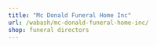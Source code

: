 ```yaml
---
title: "Mc Donald Funeral Home Inc"
url: /wabash/mc-donald-funeral-home-inc/
shop: funeral directors
---
```

